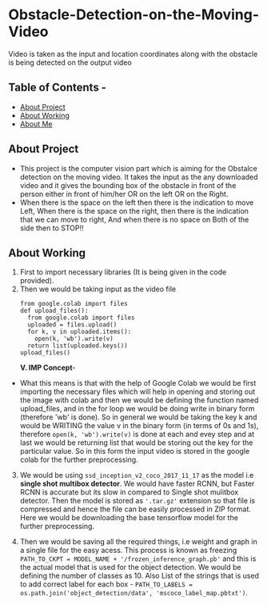 # Obstacle-Detection-on-the-Moving-Video
Video is taken as the input and location coordinates along with the obstacle is being detected on the output video

## Table of Contents - 
* [About Project](#about-project)
* [About Working](#about-working)
* [About Me](#about-me)

## About Project
* This project is the computer vision part which is aiming for the Obstalce detection on the moving video. It takes the input as the any downloaded video and it gives the bounding box of the obstacle in front of the person either in front of him/her OR on the left OR on the Right. 
* When there is the space on the left then there is the indication to move Left, When there is the space on the right, then there is the indication that we can move to right, And when there is no space on Both of the side then to STOP!!

## About Working
1. First to import necessary libraries (It is being given in the code provided). 
2. Then we would be taking input as the video file 
    ```
    from google.colab import files
    def upload_files():
      from google.colab import files
      uploaded = files.upload()
      for k, v in uploaded.items():
        open(k, 'wb').write(v)
      return list(uploaded.keys())
    upload_files()
    ```
    **V. IMP Concept**- 
  * What this means is that with the help of Google Colab we would be first importing the necessary files which will help in opening and storing out the image with colab and then we would be defining the function named upload_files, and in the for loop we would be doing write in binary form (therefore 'wb' is done). So in general we would be taking the  key k and would be WRITING the value v in the binary form (in terms of 0s and 1s), therefore ```open(k, 'wb').write(v)``` is done at each and evey step and at last we would be returning list that would be storing out the key for the particular value. So in this form the input video is stored in the google colab for the further preprocessing.  
  
3. We would be using ```ssd_inception_v2_coco_2017_11_17``` as the model i.e **single shot multibox detector**. We would have faster RCNN, but Faster RCNN is accurate but its slow in compared to Single shot mulitbox detector. Then the model is stored as ``'.tar.gz'`` extension so that file is compressed and hence the file can be easily processed in ZIP format. Here we would be downloading the base tensorflow model for the further preprocessing. 

4. Then we would be saving all the required things, i.e weight and graph in a single file for the easy acess. This process is known as freezing ```PATH_TO_CKPT = MODEL_NAME + '/frozen_inference_graph.pb'``` and this is the actual model that is used for the object detection. We would be defining the number of classes as 10. Also List of the strings that is used to add correct label for each box - ```PATH_TO_LABELS = os.path.join('object_detection/data', 'mscoco_label_map.pbtxt')```.

